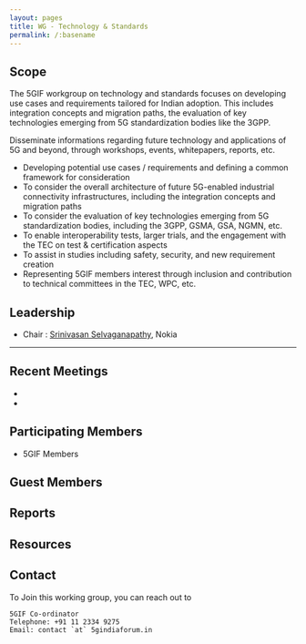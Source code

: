 ```yaml
---
layout: pages
title: WG - Technology & Standards 
permalink: /:basename
---
```




## Scope

The 5GIF workgroup on technology and standards focuses on developing use cases and requirements tailored for Indian adoption. This includes integration concepts and migration paths, the evaluation of key technologies emerging from 5G standardization bodies like the 3GPP.

Disseminate informations regarding future technology and applications of 5G and beyond, through workshops, events, whitepapers, reports, etc.

- Developing potential use cases / requirements and defining a common framework for 
consideration
 - To consider the overall architecture of future 5G-enabled industrial connectivity infrastructures, 
 including the integration concepts and migration paths
 - To consider the evaluation of key technologies emerging from 5G standardization bodies, including 
 the 3GPP, GSMA, GSA, NGMN, etc.
- To enable interoperability tests, larger trials, and the engagement with the TEC on test & 
certification aspects
- To assist in studies including safety, security, and new requirement creation
 - Representing 5GIF members interest through inclusion and contribution to technical committees in the TEC, WPC, etc.

 


## Leadership 
- Chair : [Srinivasan Selvaganapathy](https://www.linkedin.com/in/srinivasan-selvaganapathy-182aa535/), Nokia

--------------------
 
## Recent Meetings
- 
- 

## Participating Members 
- 5GIF Members

## Guest Members


## Reports


## Resources


## Contact
To Join this working group, you can reach out to
```
5GIF Co-ordinator
Telephone: +91 11 2334 9275
Email: contact `at` 5gindiaforum.in
```



